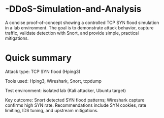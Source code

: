 # -DDoS-Simulation-and-Analysis

A concise proof-of-concept showing a controlled TCP SYN flood simulation in a lab environment. The goal is to demonstrate attack behavior, capture traffic, validate detection with Snort, and provide simple, practical mitigations.


# Quick summary

Attack type: TCP SYN flood (Hping3)

Tools used: Hping3, Wireshark, Snort, tcpdump

Test environment: isolated lab (Kali attacker, Ubuntu target)

Key outcome: Snort detected SYN flood patterns; Wireshark capture confirms high SYN rate. Recommendations include SYN cookies, rate limiting, IDS tuning, and upstream mitigations.
